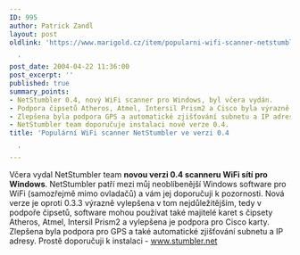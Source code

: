 ```yaml
---
ID: 995
author: Patrick Zandl
layout: post
oldlink: 'https://www.marigold.cz/item/popularni-wifi-scanner-netstumbler-ve-verzi-0-4

  '
post_date: 2004-04-22 11:36:00
post_excerpt: ''
published: true
summary_points:
- NetStumbler 0.4, nový WiFi scanner pro Windows, byl včera vydán.
- Podpora čipsetů Atheros, Atmel, Intersil Prism2 a Cisco byla výrazně vylepšena.
- Zlepšena byla podpora GPS a automatické zjišťování subnetu a IP adresy.
- NetStumbler team doporučuje instalaci nové verze 0.4.
title: 'Populární WiFi scanner NetStumbler ve verzi 0.4

  '
---
```


<p>
Včera vydal NetStumbler team <STRONG>novou verzi 0.4 scanneru WiFi sítí pro Windows</STRONG>. NetStumbler patří mezi můj neoblíbenější Windows software pro WiFi (samozřejmě mimo ovladačů) a vám jej doporučuji k pozornosti. Nová verze je oproti 0.3.3 výrazně vylepšena v tom nejdůležitějším, tedy v podpoře čipsetů, software mohou používat také majitelé karet s čipsety Atheros, Atmel, Intersil Prism2 a vylepšena je podpora pro Cisco karty. Zlepšena byla podpora pro GPS a také automatické zjišťování subnetu a IP adresy. Prostě doporučuji k instalaci - <A href="http://www.stumbler.net/">www.stumbler.net</A></p>